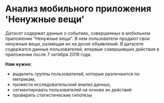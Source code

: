 # Анализ мобильного приложения 'Ненужные вещи'

Датасет содержит данные о событиях, совершенных в мобильном приложении "Ненужные вещи". В нем пользователи продают свои ненужные вещи, размещая их на доске объявлений.
В датасете содержатся данные пользователей, впервые совершивших действия в приложении после 7 октября 2019 года.

**Нам нужно:**
- выделить группы пользователей, которые различаются по метрикам, 
- провести исследовательский анализ данных, 
- сегментировать пользователей на основе их действий 
- проверить статистические гипотезы
